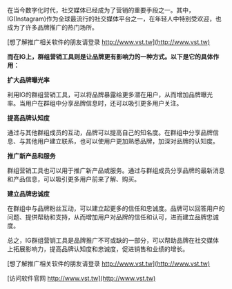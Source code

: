 在当今数字化时代，社交媒体已经成为了营销的重要手段之一。其中，IG(Instagram)作为全球最流行的社交媒体平台之一，在年轻人中特别受欢迎，也成为了许多品牌推广的热门场所。

[想了解推广相关软件的朋友请登录 http://www.vst.tw](http://www.vst.tw)

**而在IG上，群组营销工具则是让品牌更有影响力的一种方式。以下是它的具体作用：**

**扩大品牌曝光率**

利用IG的群组营销工具，可以将品牌暴露给更多潜在用户，从而增加品牌曝光率。当用户在群组中分享品牌信息时，还可以吸引更多用户关注。

**提高品牌认知度**

通过与其他群组成员的互动，品牌可以提高自己的知名度。在群组中分享品牌信息、与其他用户建立联系，也可以使用户更加熟悉品牌，加深对品牌的认知度。

**推广新产品和服务**

群组营销工具也可以用于推广新产品或服务。通过与群组成员分享品牌的最新消息和产品信息，可以吸引更多用户前来了解、购买。

**建立品牌忠诚度**

在群组中与品牌粉丝互动，可以建立起更多的信任和忠诚度。品牌可以回答用户的问题、提供帮助和支持，从而增加用户对品牌的信任和认可，进而建立品牌忠诚度。

总之，IG群组营销工具是品牌推广不可或缺的一部分，可以帮助品牌在社交媒体上拓展影响力，提高品牌认知度和忠诚度，促进销售和业绩的增长。

[想了解推广相关软件的朋友请登录 http://www.vst.tw](http://www.vst.tw)


[访问软件官网 http://www.vst.tw](http://www.vst.tw)
